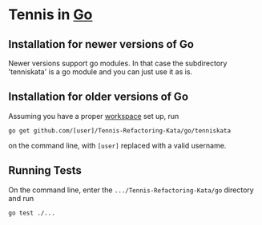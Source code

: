 # Tennis in [Go](http://golang.org/)

## Installation for newer versions of Go

Newer versions support go modules. In that case the subdirectory 'tenniskata' is a go module and you can just use it as is.

## Installation for older versions of Go

Assuming you have a proper [workspace](http://golang.org/doc/code.html#Workspaces) set up, run
```
go get github.com/[user]/Tennis-Refactoring-Kata/go/tenniskata
```
on the command line, with ```[user]``` replaced with a valid username.

## Running Tests

On the command line, enter the ```.../Tennis-Refactoring-Kata/go``` directory and run
```
go test ./...
```
